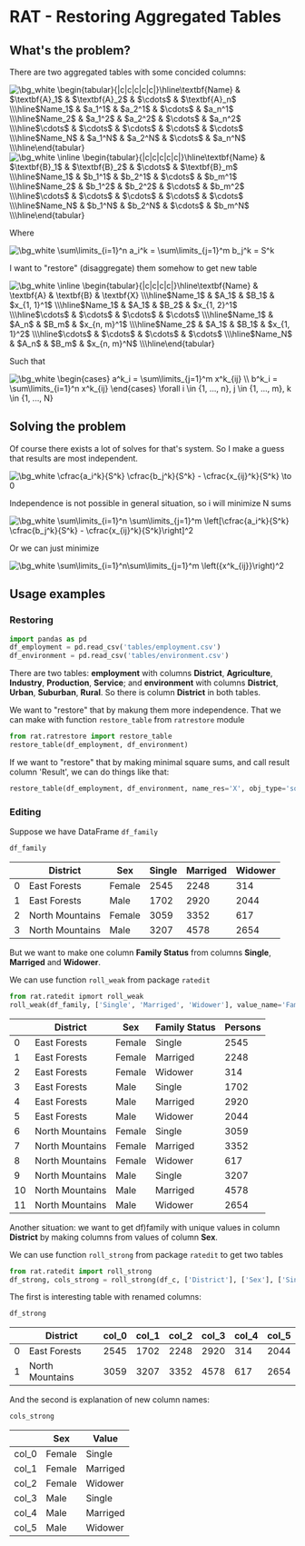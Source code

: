 # RAT - Restoring Aggregated Tables
## What's the problem?

There are two aggregated tables with some concided columns:

<!--
| Name | A_1 | A_2 | ... | A_n |
| --- | --- | --- | --- | --- |
| Name_1 | $a_1^1$ | $a_2^1$ | ... | $a_n^1$ |
| Name_2 | $a_1^2$ | $a_2^2$ | ... | $a_n^2$ |
| ... | ... | ... | ... | ... |
| Name_N | $a_1^N$ | $a_2^N$ | ... | $a_n^N$ |
-->
<img src="https://latex.codecogs.com/gif.image?\dpi{110}&space;\bg_white&space;&space;\begin{tabular}{|c|c|c|c|c|}\hline\textbf{Name}&space;&&space;$\textbf{A}_1$&space;&&space;$\textbf{A}_2$&space;&&space;$\cdots$&space;&&space;$\textbf{A}_n$&space;\\\hline$Name_1$&space;&&space;$a_1^1$&space;&&space;$a_2^1$&space;&&space;$\cdots$&space;&&space;$a_n^1$&space;\\\hline$Name_2$&space;&&space;$a_1^2$&space;&&space;$a_2^2$&space;&&space;$\cdots$&space;&&space;$a_n^2$&space;\\\hline$\cdots$&space;&&space;$\cdots$&space;&&space;$\cdots$&space;&&space;$\cdots$&space;&&space;$\cdots$&space;\\\hline$Name_N$&space;&&space;$a_1^N$&space;&&space;$a_2^N$&space;&&space;$\cdots$&space;&&space;$a_n^N$&space;\\\hline\end{tabular}" title="\bg_white \begin{tabular}{|c|c|c|c|c|}\hline\textbf{Name} & $\textbf{A}_1$ & $\textbf{A}_2$ & $\cdots$ & $\textbf{A}_n$ \\\hline$Name_1$ & $a_1^1$ & $a_2^1$ & $\cdots$ & $a_n^1$ \\\hline$Name_2$ & $a_1^2$ & $a_2^2$ & $\cdots$ & $a_n^2$ \\\hline$\cdots$ & $\cdots$ & $\cdots$ & $\cdots$ & $\cdots$ \\\hline$Name_N$ & $a_1^N$ & $a_2^N$ & $\cdots$ & $a_n^N$ \\\hline\end{tabular}" />

<!--
| Name | B_1 | B_2 | ... | B_m |
| --- | --- | --- | --- | --- |
| Name_1 | $b_1^1$ | $b_2^1$ | ... | $b_m^1$ |
| Name_2 | $b_1^2$ | $b_2^2$ | ... | $b_m^2$ |
| ... | ... | ... | ... | ... |
| Name_N | $b_1^N$ | $b_2^N$ | ... | $b_m^N$ |
-->
<img src="https://latex.codecogs.com/gif.image?\dpi{110}&space;\bg_white&space;\inline&space;\begin{tabular}{|c|c|c|c|c|}\hline\textbf{Name}&space;&&space;$\textbf{B}_1$&space;&&space;$\textbf{B}_2$&space;&&space;$\cdots$&space;&&space;$\textbf{B}_m$&space;\\\hline$Name_1$&space;&&space;$b_1^1$&space;&&space;$b_2^1$&space;&&space;$\cdots$&space;&&space;$b_m^1$&space;\\\hline$Name_2$&space;&&space;$b_1^2$&space;&&space;$b_2^2$&space;&&space;$\cdots$&space;&&space;$b_m^2$&space;\\\hline$\cdots$&space;&&space;$\cdots$&space;&&space;$\cdots$&space;&&space;$\cdots$&space;&&space;$\cdots$&space;\\\hline$Name_N$&space;&&space;$b_1^N$&space;&&space;$b_2^N$&space;&&space;$\cdots$&space;&&space;$b_m^N$&space;\\\hline\end{tabular}" title="\bg_white \inline \begin{tabular}{|c|c|c|c|c|}\hline\textbf{Name} & $\textbf{B}_1$ & $\textbf{B}_2$ & $\cdots$ & $\textbf{B}_m$ \\\hline$Name_1$ & $b_1^1$ & $b_2^1$ & $\cdots$ & $b_m^1$ \\\hline$Name_2$ & $b_1^2$ & $b_2^2$ & $\cdots$ & $b_m^2$ \\\hline$\cdots$ & $\cdots$ & $\cdots$ & $\cdots$ & $\cdots$ \\\hline$Name_N$ & $b_1^N$ & $b_2^N$ & $\cdots$ & $b_m^N$ \\\hline\end{tabular}" />

Where

<!-- $ \sum\limits_{i=1}^n a_i^k = \sum\limits_{j=1}^m b_j^k = S^k $ -->
<img src="https://latex.codecogs.com/gif.image?\dpi{110}&space;\bg_white&space;\sum\limits_{i=1}^n&space;a_i^k&space;=&space;\sum\limits_{j=1}^m&space;b_j^k&space;=&space;S^k" title="\bg_white \sum\limits_{i=1}^n a_i^k = \sum\limits_{j=1}^m b_j^k = S^k" />

I want to "restore" (disaggregate) them somehow to get new table

<!--
| Name | A | B | X |
| --- | --- | --- | --- |
| Name_1 | A_1 | B_1 | $x_{1, 1}^1$ |
| Name_1 | A_1 | B_2 | $x_{1, 2}^1$ |
| ... | ... | ... | ... |
| Name_1 | A_n | B_m | $x_{n, m}^1$ |
| Name_2 | A_1 | B_1 | $x_{1, 1}^2$ |
| ... | ... | ... | ... |
| Name_N | A_n | B_m | $x_{n, m}^N$ |
-->
<img src="https://latex.codecogs.com/gif.image?\dpi{110}&space;\bg_white&space;\inline&space;\begin{tabular}{|c|c|c|c|}\hline\textbf{Name}&space;&&space;\textbf{A}&space;&&space;\textbf{B}&space;&&space;\textbf{X}&space;\\\hline$Name_1$&space;&&space;$A_1$&space;&&space;$B_1$&space;&&space;$x_{1,&space;1}^1$&space;\\\hline$Name_1$&space;&&space;$A_1$&space;&&space;$B_2$&space;&&space;$x_{1,&space;2}^1$&space;\\\hline$\cdots$&space;&&space;$\cdots$&space;&&space;$\cdots$&space;&&space;$\cdots$&space;\\\hline$Name_1$&space;&&space;$A_n$&space;&&space;$B_m$&space;&&space;$x_{n,&space;m}^1$&space;\\\hline$Name_2$&space;&&space;$A_1$&space;&&space;$B_1$&space;&&space;$x_{1,&space;1}^2$&space;\\\hline$\cdots$&space;&&space;$\cdots$&space;&&space;$\cdots$&space;&&space;$\cdots$&space;\\\hline$Name_N$&space;&&space;$A_n$&space;&&space;$B_m$&space;&&space;$x_{n,&space;m}^N$&space;\\\hline\end{tabular}" title="\bg_white \inline \begin{tabular}{|c|c|c|c|}\hline\textbf{Name} & \textbf{A} & \textbf{B} & \textbf{X} \\\hline$Name_1$ & $A_1$ & $B_1$ & $x_{1, 1}^1$ \\\hline$Name_1$ & $A_1$ & $B_2$ & $x_{1, 2}^1$ \\\hline$\cdots$ & $\cdots$ & $\cdots$ & $\cdots$ \\\hline$Name_1$ & $A_n$ & $B_m$ & $x_{n, m}^1$ \\\hline$Name_2$ & $A_1$ & $B_1$ & $x_{1, 1}^2$ \\\hline$\cdots$ & $\cdots$ & $\cdots$ & $\cdots$ \\\hline$Name_N$ & $A_n$ & $B_m$ & $x_{n, m}^N$ \\\hline\end{tabular}" />

Such that

<!-- $ \begin{cases} a^k_i = \sum\limits_{j=1}^m x^k_{ij} \\ b^k_i = \sum\limits_{i=1}^n x^k_{ij} \end{cases} \forall i \in {1, ..., n}, j \in {1, ..., m}, k \in {1, ..., N} $ -->
<img src="https://latex.codecogs.com/gif.image?\dpi{110}&space;\bg_white&space;\begin{cases}&space;a^k_i&space;=&space;\sum\limits_{j=1}^m&space;x^k_{ij}&space;\\&space;b^k_i&space;=&space;\sum\limits_{i=1}^n&space;x^k_{ij}&space;\end{cases}&space;\forall&space;i&space;\in&space;{1,&space;...,&space;n},&space;j&space;\in&space;{1,&space;...,&space;m},&space;k&space;\in&space;{1,&space;...,&space;N}" title="\bg_white \begin{cases} a^k_i = \sum\limits_{j=1}^m x^k_{ij} \\ b^k_i = \sum\limits_{i=1}^n x^k_{ij} \end{cases} \forall i \in {1, ..., n}, j \in {1, ..., m}, k \in {1, ..., N}" />

## Solving the problem

Of course there exists a lot of solves for that's system. So I make a guess that results are most independent. 

<!-- $ \cfrac{a_i^k}{S^k} \cfrac{b_j^k}{S^k} - \cfrac{x_{ij}^k}{S^k} \to 0 $ -->
<img src="https://latex.codecogs.com/gif.image?\dpi{110}&space;\bg_white&space;&space;\cfrac{a_i^k}{S^k}&space;\cfrac{b_j^k}{S^k}&space;-&space;\cfrac{x_{ij}^k}{S^k}&space;\to&space;0" title="\bg_white  \cfrac{a_i^k}{S^k} \cfrac{b_j^k}{S^k} - \cfrac{x_{ij}^k}{S^k} \to 0" />

Independence is not possible in general situation, so i will minimize N sums

<!-- $ \sum\limits_{i=1}^n \sum\limits_{j=1}^m \left[\cfrac{a_i^k}{S^k} \cfrac{b_j^k}{S^k} - \cfrac{x_{ij}^k}{S^k}\right]^2 $ -->
<img src="https://latex.codecogs.com/gif.image?\dpi{110}&space;\bg_white&space;\sum\limits_{i=1}^n&space;\sum\limits_{j=1}^m&space;\left[\cfrac{a_i^k}{S^k}&space;\cfrac{b_j^k}{S^k}&space;-&space;\cfrac{x_{ij}^k}{S^k}\right]^2" title="\bg_white \sum\limits_{i=1}^n \sum\limits_{j=1}^m \left[\cfrac{a_i^k}{S^k} \cfrac{b_j^k}{S^k} - \cfrac{x_{ij}^k}{S^k}\right]^2" />

Or we can just minimize

<!-- $ \sum\limits_{i=1}^n\sum\limits_{j=1}^m \left({x^k_{ij}}\right)^2 $ -->
<img src="https://latex.codecogs.com/gif.image?\dpi{110}&space;\bg_white&space;\sum\limits_{i=1}^n\sum\limits_{j=1}^m&space;\left({x^k_{ij}}\right)^2" title="\bg_white \sum\limits_{i=1}^n\sum\limits_{j=1}^m \left({x^k_{ij}}\right)^2" />


## Usage examples
### Restoring

```python
import pandas as pd
df_employment = pd.read_csv('tables/employment.csv')
df_environment = pd.read_csv('tables/environment.csv')
```

There are two tables: __employment__ with columns __District__, __Agriculture__, __Industry__, __Production__, __Service__; and __environment__ with columns __District__, __Urban__, __Suburban__, __Rural__. So there is column __District__ in both tables.

We want to "restore" that by makung them more independence. That we can make with function `restore_table` from `ratrestore` module

```python
from rat.ratrestore import restore_table
restore_table(df_employment, df_environment)
```

If we want to "restore" that by making minimal square sums, and call result column 'Result', we can do things like that:

```python
restore_table(df_employment, df_environment, name_res='X', obj_type='squares')
```

### Editing

Suppose we have DataFrame `df_family`

```python
df_family
```

|  | District | Sex | Single | Marriged | Widower |
| --- | --- | --- | --- | --- | --- |
| 0 |	East Forests | Female | 2545 | 2248 | 314 |
| 1 | East Forests | Male | 1702 | 2920 | 2044 |
| 2 | North Mountains | Female | 3059 | 3352 | 617 |
| 3 | North Mountains | Male | 3207 | 4578 | 2654 |

But we want to make one column __Family Status__ from columns __Single__, __Marriged__ and __Widower__.

We can use function `roll_weak` from package `ratedit`

```python
from rat.ratedit ipmort roll_weak
roll_weak(df_family, ['Single', 'Marriged', 'Widower'], value_name='Family Status', res_name='Persons')
```

|  | District | Sex | Family Status | Persons |
| --- | --- | --- | --- | --- | 
| 0 | East Forests | Female | Single | 2545 | 
| 1 | East Forests | Female | Marriged | 2248 | 
| 2 | East Forests | Female | Widower | 314 | 
| 3 | East Forests | Male | Single | 1702 | 
| 4 | East Forests | Male | Marriged | 2920 | 
| 5 | East Forests | Male | Widower | 2044 | 
| 6 | North Mountains | Female | Single | 3059 | 
| 7 | North Mountains | Female | Marriged | 3352 | 
| 8 | North Mountains | Female | Widower | 617 | 
| 9 | North Mountains | Male | Single | 3207 | 
| 10 | North Mountains | Male | Marriged | 4578 | 
| 11 | North Mountains | Male | Widower | 2654 | 


Another situation: we want to get df)family with unique values in column __District__ by making columns from values of column __Sex__.

We can use function `roll_strong` from package `ratedit` to get two tables

```python
from rat.ratedit import roll_strong
df_strong, cols_strong = roll_strong(df_c, ['District'], ['Sex'], ['Single', 'Marriged', 'Widower'])
```
The first is interesting table with renamed columns:

```python
df_strong
```
| | District | col_0 | col_1 | col_2 | col_3 | col_4 | col_5 | 
| --- | --- | --- | --- | --- | --- | --- | --- | 
| 0 | East Forests | 2545 | 1702 | 2248 | 2920 | 314 | 2044 |
| 1 | North Mountains | 3059 | 3207 | 3352 | 4578 | 617 | 2654 |

And the second is explanation of new column names:

```python
cols_strong
```
|       |      Sex |      Value | 
| --- | --- | --- |
| col_0 |   Female |     Single | 
| col_1 |   Female |   Marriged | 
| col_2 |   Female |    Widower | 
| col_3 |     Male |     Single | 
| col_4 |     Male |   Marriged | 
| col_5 |     Male |    Widower | 
